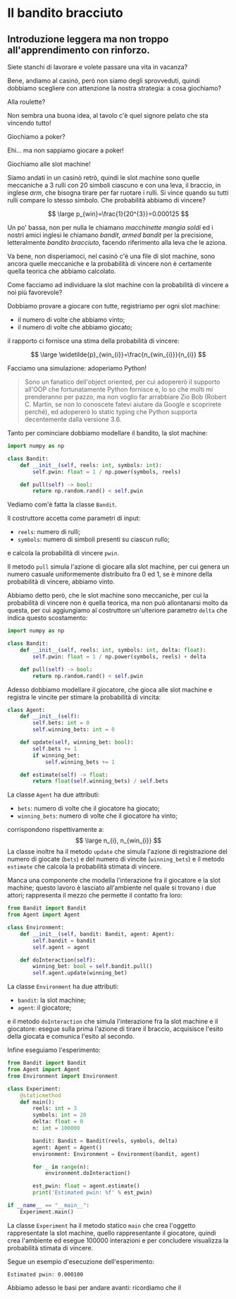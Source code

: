 # Il bandito bracciuto
## Introduzione leggera ma non troppo all'apprendimento con rinforzo.

Siete stanchi di lavorare e volete passare una vita in vacanza?

Bene, andiamo al casinò, però non siamo degli sprovveduti, quindi dobbiamo scegliere con attenzione la nostra strategia: a cosa giochiamo?

Alla roulette?

Non sembra una buona idea, al tavolo c'è quel signore pelato che sta vincendo tutto!

Giochiamo a poker?

Ehi... ma non sappiamo giocare a poker!

Giochiamo alle slot machine!

Siamo andati in un casinò retrò, quindi le slot machine sono quelle meccaniche a 3 rulli con 20 simboli ciascuno e con una leva, il braccio, in inglese _arm_, che bisogna tirare per far ruotare i rulli. Si vince quando su tutti rulli compare lo stesso simbolo. Che probabilità abbiamo di vincere?

$$
\large p_{win}=\frac{1}{20^{3}}=0.000125
$$

Un po' bassa, non per nulla le chiamano _macchinette mangia soldi_ ed i nostri amici inglesi le chiamano _bandit_, _armed bandit_ per la precisione, letteralmente _bandito bracciuto_, facendo riferimento alla leva che le aziona.

Va bene, non disperiamoci, nel casinò c'è una file di slot machine, sono ancora quelle meccaniche e la probabilità di vincere non è certamente quella teorica che abbiamo calcolato.

Come facciamo ad individuare la slot machine con la probabilità di vincere a noi più favorevole?

Dobbiamo provare a giocare con tutte, registriamo per ogni slot machine:

- il numero di volte che abbiamo vinto;
- il numero di volte che abbiamo giocato;

il rapporto ci fornisce una stima della probabilità di vincere:

$$
\large \widetilde{p}_{win_{i}}=\frac{n_{win_{i}}}{n_{i}}
$$

Facciamo una simulazione: adoperiamo Python!

> Sono un fanatico dell'object oriented, per cui adopererò il supporto all'OOP che fortunatamente Python fornisce e, lo so che molti mi prenderanno per pazzo, ma non voglio far arrabbiare Zio Bob (Robert C. Martin, se non lo conoscete fatevi aiutare da Google e scoprirete perché), ed adopererò lo static typing che Python supporta decentemente dalla versione 3.6.

Tanto per cominciare dobbiamo modellare il bandito, la slot machine:

```python
import numpy as np

class Bandit:
    def __init__(self, reels: int, symbols: int):
        self.pwin: float = 1 / np.power(symbols, reels)

    def pull(self) -> bool:
        return np.random.rand() < self.pwin
```

Vediamo com'è fatta la classe ```Bandit```.

Il costruttore accetta come parametri di input:
- ```reels```: numero di rulli;
- ```symbols```: numero di simboli presenti su ciascun rullo;

e calcola la probabilità di vincere ```pwin```.

Il metodo ```pull``` simula l'azione di giocare alla slot machine, per cui genera un numero casuale uniformemente distribuito fra 0 ed 1, se è minore della probabilità di vincere, abbiamo vinto.

Abbiamo detto però, che le slot machine sono meccaniche, per cui la probabilità di vincere non è quella teorica, ma non può allontanarsi molto da questa, per cui aggiungiamo al costruttore un'ulteriore parametro ```delta``` che indica questo scostamento:

```python
import numpy as np

class Bandit:
    def __init__(self, reels: int, symbols: int, delta: float):
        self.pwin: float = 1 / np.power(symbols, reels) + delta

    def pull(self) -> bool:
        return np.random.rand() < self.pwin
```

Adesso dobbiamo modellare il giocatore, che gioca alle slot machine e registra le vincite per stimare la probabilità di vincita:

```python
class Agent:
    def __init__(self):
        self.bets: int = 0
        self.winning_bets: int = 0

    def update(self, winning_bet: bool):
        self.bets += 1
        if winning_bet:
            self.winning_bets += 1

    def estimate(self) -> float:
        return float(self.winning_bets) / self.bets
```

La classe ```Agent``` ha due attributi:

- ```bets```: numero di volte che il giocatore ha giocato;
- ```winning_bets```: numero di volte che il giocatore ha vinto;

corrispondono rispettivamente a:
$$
\large n_{i}, n_{win_{i}}
$$
La classe inoltre ha il metodo ```update``` che simula l'azione di registrazione del numero di giocate (```bets```) e del numero di vincite (```winning_bets```) e il metodo ```estimate``` che calcola la probabilità stimata di vincere.

Manca una componente che modella l'interazione fra il giocatore e la slot machine; questo lavoro è lasciato all'ambiente nel quale si trovano i due attori; rappresenta il mezzo che permette il contatto fra loro:

```python
from Bandit import Bandit
from Agent import Agent

class Environment:
    def __init__(self, bandit: Bandit, agent: Agent):
        self.bandit = bandit
        self.agent = agent

    def doInteraction(self):
        winning_bet: bool = self.bandit.pull()
        self.agent.update(winning_bet)
```

La classe ```Environment``` ha due attributi:

- ```bandit```: la slot machine;
- ```agent```: il giocatore;

e il metodo ```doInteraction``` che simula l'interazione fra la slot machine e il giocatore: esegue sulla prima l'azione di tirare il braccio, acquisisce l'esito della giocata e comunica l'esito al secondo.

Infine eseguiamo l'esperimento:

```python
from Bandit import Bandit
from Agent import Agent
from Environment import Environment

class Experiment:
    @staticmethod
    def main():
        reels: int = 3
        symbols: int = 20
        delta: float = 0
        n: int = 100000

        bandit: Bandit = Bandit(reels, symbols, delta)
        agent: Agent = Agent()
        environment: Environment = Environment(bandit, agent)

        for _ in range(n):
            environment.doInteraction()

        est_pwin: float = agent.estimate()
        print('Estimated pwin: %f' % est_pwin)

if __name__ == "__main__":
    Experiment.main()
```

La classe ```Experiment``` ha il metodo statico ```main``` che crea l'oggetto rappresentate la slot machine, quello rappresentante il giocatore, quindi crea l'ambiente ed esegue 100000 interazioni e per concludere visualizza la probabilità stimata di vincere.

Segue un esempio d'esecuzione dell'esperimento:

```
Estimated pwin: 0.000100
```

Abbiamo adesso le basi per andare avanti: ricordiamo che il 